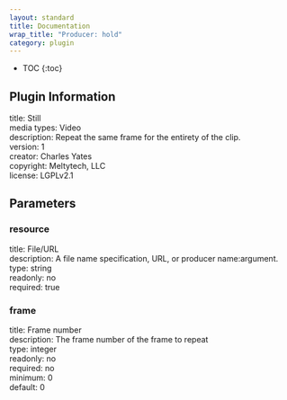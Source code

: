 ```yaml
---
layout: standard
title: Documentation
wrap_title: "Producer: hold"
category: plugin
---
```

* TOC
{:toc}

## Plugin Information

title: Still  
media types:
Video  
description: Repeat the same frame for the entirety of the clip.  
version: 1  
creator: Charles Yates  
copyright: Meltytech, LLC  
license: LGPLv2.1  

## Parameters

### resource

title: File/URL    
description:
A file name specification, URL, or producer name:argument.  
type: string  
readonly: no  
required: true  

### frame

title: Frame number    
description:
The frame number of the frame to repeat  
type: integer  
readonly: no  
required: no  
minimum: 0  
default: 0  

